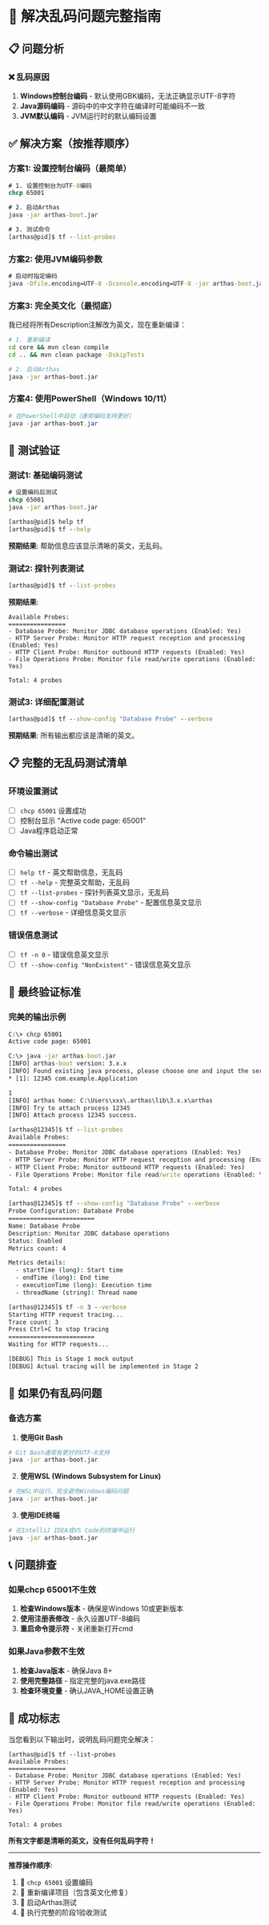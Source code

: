 # 🔧 解决乱码问题完整指南

## 📋 问题分析

### ❌ **乱码原因**
1. **Windows控制台编码** - 默认使用GBK编码，无法正确显示UTF-8字符
2. **Java源码编码** - 源码中的中文字符在编译时可能编码不一致
3. **JVM默认编码** - JVM运行时的默认编码设置

## ✅ **解决方案（按推荐顺序）**

### **方案1: 设置控制台编码（最简单）**

```cmd
# 1. 设置控制台为UTF-8编码
chcp 65001

# 2. 启动Arthas
java -jar arthas-boot.jar

# 3. 测试命令
[arthas@pid]$ tf --list-probes
```

### **方案2: 使用JVM编码参数**

```cmd
# 启动时指定编码
java -Dfile.encoding=UTF-8 -Dconsole.encoding=UTF-8 -jar arthas-boot.jar
```

### **方案3: 完全英文化（最彻底）**

我已经将所有Description注解改为英文，现在重新编译：

```bash
# 1. 重新编译
cd core && mvn clean compile
cd .. && mvn clean package -DskipTests

# 2. 启动Arthas
java -jar arthas-boot.jar
```

### **方案4: 使用PowerShell（Windows 10/11）**

```powershell
# 在PowerShell中启动（通常编码支持更好）
java -jar arthas-boot.jar
```

## 🧪 **测试验证**

### **测试1: 基础编码测试**

```cmd
# 设置编码后测试
chcp 65001
java -jar arthas-boot.jar

[arthas@pid]$ help tf
[arthas@pid]$ tf --help
```

**预期结果**: 帮助信息应该显示清晰的英文，无乱码。

### **测试2: 探针列表测试**

```cmd
[arthas@pid]$ tf --list-probes
```

**预期结果**: 
```
Available Probes:
================
- Database Probe: Monitor JDBC database operations (Enabled: Yes)
- HTTP Server Probe: Monitor HTTP request reception and processing (Enabled: Yes)
- HTTP Client Probe: Monitor outbound HTTP requests (Enabled: Yes)
- File Operations Probe: Monitor file read/write operations (Enabled: Yes)

Total: 4 probes
```

### **测试3: 详细配置测试**

```cmd
[arthas@pid]$ tf --show-config "Database Probe" --verbose
```

**预期结果**: 所有输出都应该是清晰的英文。

## 📋 **完整的无乱码测试清单**

### **环境设置测试**
- [ ] `chcp 65001` 设置成功
- [ ] 控制台显示 "Active code page: 65001"
- [ ] Java程序启动正常

### **命令输出测试**
- [ ] `help tf` - 英文帮助信息，无乱码
- [ ] `tf --help` - 完整英文帮助，无乱码
- [ ] `tf --list-probes` - 探针列表英文显示，无乱码
- [ ] `tf --show-config "Database Probe"` - 配置信息英文显示
- [ ] `tf --verbose` - 详细信息英文显示

### **错误信息测试**
- [ ] `tf -n 0` - 错误信息英文显示
- [ ] `tf --show-config "NonExistent"` - 错误信息英文显示

## 🎯 **最终验证标准**

### **完美的输出示例**

```cmd
C:\> chcp 65001
Active code page: 65001

C:\> java -jar arthas-boot.jar
[INFO] arthas-boot version: 3.x.x
[INFO] Found existing java process, please choose one and input the serial number.
* [1]: 12345 com.example.Application

1
[INFO] arthas home: C:\Users\xxx\.arthas\lib\3.x.x\arthas
[INFO] Try to attach process 12345
[INFO] Attach process 12345 success.

[arthas@12345]$ tf --list-probes
Available Probes:
================
- Database Probe: Monitor JDBC database operations (Enabled: Yes)
- HTTP Server Probe: Monitor HTTP request reception and processing (Enabled: Yes)
- HTTP Client Probe: Monitor outbound HTTP requests (Enabled: Yes)
- File Operations Probe: Monitor file read/write operations (Enabled: Yes)

Total: 4 probes

[arthas@12345]$ tf --show-config "Database Probe" --verbose
Probe Configuration: Database Probe
========================
Name: Database Probe
Description: Monitor JDBC database operations
Status: Enabled
Metrics count: 4

Metrics details:
  - startTime (long): Start time
  - endTime (long): End time
  - executionTime (long): Execution time
  - threadName (string): Thread name

[arthas@12345]$ tf -n 3 --verbose
Starting HTTP request tracing...
Trace count: 3
Press Ctrl+C to stop tracing
========================
Waiting for HTTP requests...

[DEBUG] This is Stage 1 mock output
[DEBUG] Actual tracing will be implemented in Stage 2
```

## 🚨 **如果仍有乱码问题**

### **备选方案**

1. **使用Git Bash**
```bash
# Git Bash通常有更好的UTF-8支持
java -jar arthas-boot.jar
```

2. **使用WSL (Windows Subsystem for Linux)**
```bash
# 在WSL中运行，完全避免Windows编码问题
java -jar arthas-boot.jar
```

3. **使用IDE终端**
```bash
# 在IntelliJ IDEA或VS Code的终端中运行
java -jar arthas-boot.jar
```

## 📞 **问题排查**

### **如果chcp 65001不生效**

1. **检查Windows版本** - 确保是Windows 10或更新版本
2. **使用注册表修改** - 永久设置UTF-8编码
3. **重启命令提示符** - 关闭重新打开cmd

### **如果Java参数不生效**

1. **检查Java版本** - 确保Java 8+
2. **使用完整路径** - 指定完整的java.exe路径
3. **检查环境变量** - 确认JAVA_HOME设置正确

## 🎉 **成功标志**

当您看到以下输出时，说明乱码问题完全解决：

```
[arthas@pid]$ tf --list-probes
Available Probes:
================
- Database Probe: Monitor JDBC database operations (Enabled: Yes)
- HTTP Server Probe: Monitor HTTP request reception and processing (Enabled: Yes)
- HTTP Client Probe: Monitor outbound HTTP requests (Enabled: Yes)
- File Operations Probe: Monitor file read/write operations (Enabled: Yes)

Total: 4 probes
```

**所有文字都是清晰的英文，没有任何乱码字符！**

---

**推荐操作顺序**:
1. 🔧 `chcp 65001` 设置编码
2. 🔄 重新编译项目（包含英文化修复）
3. 🚀 启动Arthas测试
4. 🧪 执行完整的阶段1验收测试
